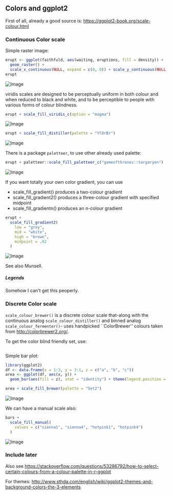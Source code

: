 ## Colors and ggplot2

First of all, already a good source is: https://ggplot2-book.org/scale-colour.html

### Continuous Color scale
Simple raster image:
```R
erupt <- ggplot(faithfuld, aes(waiting, eruptions, fill = density)) +
  geom_raster() +
  scale_x_continuous(NULL, expand = c(0, 0)) + scale_y_continuous(NULL, expand = c(0, 0)) + theme(legend.position = "none")  # decorations
erupt
```
![Image](https://ggplot2-book.org/scales-colour_files/figure-html/unnamed-chunk-4-1.png)

viridis scales are designed to be perceptually uniform in both colour and when reduced to black and white, and to be perceptible to people with various forms of colour blindness.
```R
erupt + scale_fill_viridis_c(option = "magma")
```
![Image](https://ggplot2-book.org/scales-colour_files/figure-html/unnamed-chunk-4-3.png)

```R
erupt + scale_fill_distiller(palette = "YlOrBr")
```
![Image](https://ggplot2-book.org/scales-colour_files/figure-html/unnamed-chunk-5-3.png)

There is a package `paletteer`, to use other already used palette:
```R
erupt + paletteer::scale_fill_paletteer_c("gameofthrones::targaryen")
```
![Image](https://ggplot2-book.org/scales-colour_files/figure-html/unnamed-chunk-7-3.png)

If you want totally your own color gradient, you can use 
* scale_fill_gradient() produces a two-colour gradient
* scale_fill_gradient2() produces a three-colour gradient with specified midpoint
* scale_fill_gradientn() produces an n-colour gradient
```R
erupt + 
  scale_fill_gradient2(
    low = "grey", 
    mid = "white", 
    high = "brown", 
    midpoint = .02
  )
```
![Image](https://ggplot2-book.org/scales-colour_files/figure-html/unnamed-chunk-9-2.png)

See also Munsell.

##### Legends
Somehow I can't get this peoperly.




### Discrete Color scale
`scale_colour_brewer()` is a discrete colour scale that-along with the continuous analog `scale_colour_distiller()` and binned analog `scale_colour_fermenter()`- uses handpicked ``ColorBrewer'' colours taken from http://colorbrewer2.org/. 

To get the color blind friendly set, use:
```R

```

Simple bar plot:
```R
library(ggplot2)
df <- data.frame(x = 1:3, y = 3:1, z = c("a", "b", "c"))
area <- ggplot(df, aes(x, y)) + 
  geom_bar(aes(fill = z), stat = "identity") + theme(legend.position = "none") +

area + scale_fill_brewer(palette = "Set2")
```
![Image](https://ggplot2-book.org/scales-colour_files/figure-html/unnamed-chunk-23-2.png)

We can have a manual scale also:
```R
bars + 
  scale_fill_manual(
    values = c("sienna1", "sienna4", "hotpink1", "hotpink4")
  )
```
![Image](https://ggplot2-book.org/scales-colour_files/figure-html/unnamed-chunk-27-1.png)




### Include later
Also see https://stackoverflow.com/questions/53286792/how-to-select-certain-colours-from-a-colour-palette-in-r-ggplot

For themes: http://www.sthda.com/english/wiki/ggplot2-themes-and-background-colors-the-3-elements

